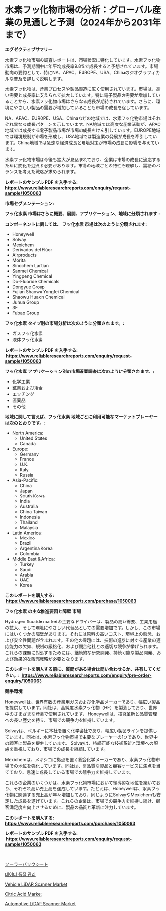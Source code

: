 <p><h1>水素フッ化物市場の分析：グローバル産業の見通しと予測（2024年から2031年まで）</h1></p><p><strong>エグゼクティブサマリー</strong></p>
<p><p>水素フッ化物市場の調査レポートは、市場状況に特化しています。水素フッ化物市場は、予測期間中に年平均成長率9.8%で成長すると予想されています。市場動向の要約として、特にNA、APAC、EUROPE、USA、Chinaのジオグラフィカルな普及を詳しく説明します。</p><p>水素フッ化物は、産業プロセスや製品製造に広く使用されています。市場は、高い需要と成長率に支えられて拡大しています。特に電子製品の需要が増加していることから、水素フッ化物市場はさらなる成長が期待されています。さらに、環境にやさしい製品の需要が増加していることも市場の成長を促しています。</p><p>NA、APAC、EUROPE、USA、Chinaなどの地域では、水素フッ化物市場はそれぞれ異なる成長パターンを示しています。NA地域では高度な産業活動が、APAC地域では成長する電子製品市場が市場の成長をけん引しています。EUROPE地域では環境規制が市場を形成し、USA地域では製造業の発展が成長を牽引しています。China地域では急速な経済成長と環境対策が市場の成長に影響を与えています。</p><p>水素フッ化物市場は今後も拡大が見込まれており、企業は市場の成長に適応するために変化を迎える必要があります。市場の地域ごとの特性を理解し、需給のバランスを考えた戦略が求められます。</p></p>
<p><strong>レポートのサンプル PDF を入手する: <a href="https://www.reliableresearchreports.com/enquiry/request-sample/1050063">https://www.reliableresearchreports.com/enquiry/request-sample/1050063</a></strong></p>
<p><strong>市場セグメンテーション:</strong></p>
<p><strong> フッ化水素 市場はさらに概要、展開、アプリケーション、地域に分類されます :</strong></p>
<p><strong>コンポーネントに関しては、 フッ化水素 市場は次のように分類されます: &nbsp;</strong></p>
<p><ul><li>Honeywell</li><li>Solvay</li><li>Mexichem</li><li>Derivados del Flúor</li><li>Airproducts</li><li>Morita</li><li>Sinochem Lantian</li><li>Sanmei Chemical</li><li>Yingpeng Chemical</li><li>Do-Fluoride Chemicals</li><li>Dongyue Group</li><li>Fujian Shaowu Yongfei Chemical</li><li>Shaowu Huaxin Chemical</li><li>Juhua Group</li><li>3F</li><li>Fubao Group</li></ul></p>
<p><strong> フッ化水素 タイプ別の市場分析は次のように分類されます。:</strong></p>
<p><ul><li>ガスフッ化水素</li><li>液体フッ化水素</li></ul></p>
<p><strong>レポートのサンプル PDF を入手する: &nbsp;<a href="https://www.reliableresearchreports.com/enquiry/request-sample/1050063">https://www.reliableresearchreports.com/enquiry/request-sample/1050063</a></strong></p>
<p><strong> フッ化水素 アプリケーション別の市場産業調査は次のように分類されます。:</strong></p>
<p><ul><li>化学工業</li><li>鉱業および冶金</li><li>エッチング</li><li>医薬品</li><li>その他</li></ul></p>
<p><strong>地域に関して言えば、フッ化水素 地域ごとに利用可能なマーケットプレーヤーは次のとおりです。:</strong></p>
<p><ul>
    <li>
        North America:
        <ul>
            <li>United States</li>
            <li>Canada</li>
        </ul>
    </li>
    <li>
        Europe:
        <ul>
            <li>Germany</li>
            <li>France</li>
            <li>U.K.</li>
            <li>Italy</li>
            <li>Russia</li>
        </ul>
    </li>
    <li>
        Asia-Pacific:
        <ul>
            <li>China</li>
            <li>Japan</li>
            <li>South Korea</li>
            <li>India</li>
            <li>Australia</li>
            <li>China Taiwan</li>
            <li>Indonesia</li>
            <li>Thailand</li>
            <li>Malaysia</li>
        </ul>
    </li>
    <li>
        Latin America:
        <ul>
            <li>Mexico</li>
            <li>Brazil</li>
            <li>Argentina Korea</li>
            <li>Colombia</li>
        </ul>
    </li>
    <li>
        Middle East & Africa:
        <ul>
            <li>Turkey</li>
            <li>Saudi</li>
            <li>Arabia</li>
            <li>UAE</li>
            <li>Korea</li>
        </ul>
    </li>
    </ul></p>
<p><strong>このレポートを購入する: &nbsp;<a href="https://www.reliableresearchreports.com/purchase/1050063">https://www.reliableresearchreports.com/purchase/1050063</a></strong></p>
<p><strong>フッ化水素 の主な推進要因と障壁 市場</strong></p>
<p><p>Hydrogen fluoride marketの主要なドライバーは、製品の高い需要、工業用途の拡大、そして環境にやさしい代替品としての需要増加です。しかし、この市場にはいくつかの障壁があります。それには原料の高いコスト、環境上の懸念、および安全性問題が含まれます。その他の課題には、技術の進歩に対する産業の適応能力の欠如、規制の厳格化、および競合他社との適切な競争が挙げられます。これらの課題に対処するためには、継続的な研究開発、持続可能な製品開発、および効果的な販売戦略が必要となります。</p></p>
<p><strong>このレポートを購入する前に、質問がある場合は問い合わせるか、共有してください。:&nbsp; <a href="https://www.reliableresearchreports.com/enquiry/pre-order-enquiry/1050063">https://www.reliableresearchreports.com/enquiry/pre-order-enquiry/1050063</a></strong></p>
<p><strong>競争環境</strong></p>
<p><p>Honeywellは、世界有数の産業用ガスおよび化学品メーカーであり、幅広い製品を提供しています。同社は、高純度水素フッ化物（HF）を製造しており、世界中のさまざまな産業で使用されています。 Honeywellは、技術革新と品質管理への長い歴史を持ち、市場での競争力を維持しています。</p><p>Solvayは、ベルギーに本社を置く化学会社であり、幅広い製品ラインを提供しています。同社は、水素フッ化物市場で主要なプレーヤーの1つであり、世界中の顧客に製品を提供しています。 Solvayは、持続可能な技術革新と環境への配慮を重視しており、市場での成長を継続しています。</p><p>Mexichemは、メキシコに拠点を置く総合化学メーカーであり、水素フッ化物市場での地位を強化しています。同社は、高品質な製品と顧客サービスに焦点を当てており、急速に成長している市場での競争力を維持しています。</p><p>これらの企業のいくつかは、水素フッ化物市場において領導的な地位を築いており、それぞれ高い売上高を達成しています。たとえば、Honeywellは、水素フッ化物に関連する売上高が年々増加しており、同じようにSolvayやMexichemも安定した成長を遂げています。これらの企業は、市場での競争力を維持し続け、顧客満足度を向上させるために、製品の品質と革新に注力しています。</p></p>
<p><strong>このレポートを購入する: &nbsp; <a href="https://www.reliableresearchreports.com/purchase/1050063">https://www.reliableresearchreports.com/purchase/1050063</a></strong></p>
<p><strong>レポートのサンプル PDF を入手する: &nbsp;<a href="https://www.reliableresearchreports.com/enquiry/request-sample/1050063">https://www.reliableresearchreports.com/enquiry/request-sample/1050063</a></strong><strong></strong></p>
<p>&nbsp;</p>
<p><p><a href="https://github.com/joaejkdzgyljvo6/Market-Research-Report-List-1/blob/main/989471316017.md">ソーラーバックシート</a></p><p><a href="https://github.com/Maeennan456456/Market-Research-Report-List-1/blob/main/390060714795.md">데이터 품질 관리</a></p><p><a href="https://issuu.com/reportprime-2/docs/vehicle-lidar-scanner-market-size-2030.pptx">Vehicle LiDAR Scanner Market</a></p><p><a href="https://scarlet-rocket-c63.notion.site/Global-Citric-Acid-Market-by-Types-Applications-and-Major-Players-with-Regional-Growth-Rate-Analy-e93b5fd98e06468ab8f1cf97cda02668">Citric Acid Market</a></p><p><a href="https://issuu.com/reportprime-2/docs/automotive-lidar-scanner-market-size-2030.pptx">Automotive LiDAR Scanner Market</a></p></p>